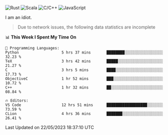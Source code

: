 ![Rust](https://img.shields.io/badge/Rust-000000?style=flat-square&logo=rust&logoColor=white)
![Scala](https://img.shields.io/badge/Scala-DC322F?style=flat-square&logo=Scala)
![C/C++](https://img.shields.io/badge/C++-00599c?style=flat-square&logo=C%2B%2B)
![JavaScript](https://img.shields.io/badge/JavaScript-323330?style=flat-square&logo=javascript&logoColor=F7DF1E)

I am an idiot.

> Due to network issues, the following data statistics are incomplete

<!--START_SECTION:waka-->
📊 **This Week I Spent My Time On** 

```text
💬 Programming Languages: 
Python                   5 hrs 37 mins       ████████░░░░░░░░░░░░░░░░░   32.23 % 
TeX                      3 hrs 42 mins       █████░░░░░░░░░░░░░░░░░░░░   21.27 % 
C                        3 hrs 5 mins        ████░░░░░░░░░░░░░░░░░░░░░   17.73 % 
ObjectiveC               1 hr 52 mins        ███░░░░░░░░░░░░░░░░░░░░░░   10.72 % 
C++                      1 hr 32 mins        ██░░░░░░░░░░░░░░░░░░░░░░░   08.84 % 

🔥 Editors: 
VS Code                  12 hrs 51 mins      ██████████████████░░░░░░░   73.59 % 
CLion                    4 hrs 36 mins       ███████░░░░░░░░░░░░░░░░░░   26.41 % 
```


 Last Updated on 22/05/2023 18:37:10 UTC
<!--END_SECTION:waka-->
